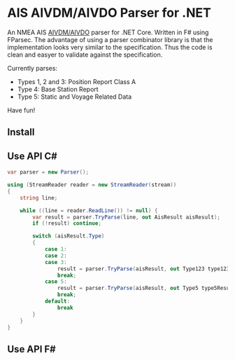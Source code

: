 # AIS AIVDM/AIVDO Parser for .NET #

An NMEA AIS [AIVDM/AIVDO](http://catb.org/gpsd/AIVDM.html) parser for .NET Core. Written in F# using FParsec. The advantage of using a parser combinator library is that the implementation looks very similar to the specification. Thus the code is clean and  easyer to validate against the specification.

Currently parses:

* Types 1, 2 and 3: Position Report Class A
* Type 4: Base Station Report
* Type 5: Static and Voyage Related Data

Have fun!

## Install ##

## Use API C# ##

```c#
var parser = new Parser();

using (StreamReader reader = new StreamReader(stream))
{
    string line;

    while ((line = reader.ReadLine()) != null) {
        var result = parser.TryParse(line, out AisResult aisResult);
        if (!result) continue;

        switch (aisResult.Type)
        {
            case 1:
            case 2:
            case 3:
                result = parser.TryParse(aisResult, out Type123 type123Result);
                break;
            case 5:
                result = parser.TryParse(aisResult, out Type5 type5Result);
                break;
            default:
                break
        }
    }
}
```

## Use API F# ##